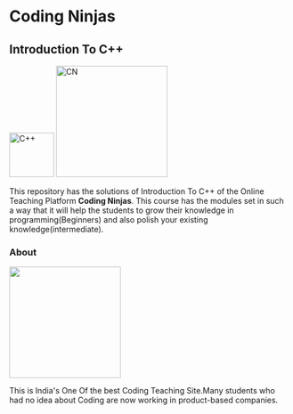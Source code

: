 # Coding Ninjas
## Introduction To C++


<img src="https://user-images.githubusercontent.com/59994163/99360607-e1b85b00-28d6-11eb-90d5-38efcab6477f.png" alt="C++" width="80px">   <img src="https://user-images.githubusercontent.com/59994163/99361396-03fea880-28d8-11eb-9918-00edfa0e107d.png" alt="CN" width="200px">


This repository has the solutions of Introduction To C++ of the Online Teaching Platform <strong> Coding Ninjas</strong>.
This course has the modules set in such a way that it will help the students to grow their knowledge in programming(Beginners)
and also polish your existing knowledge(intermediate).

### About
<img class="apps" src="https://user-images.githubusercontent.com/59994163/99361273-dc0f4500-28d7-11eb-83dd-6f81fc5ff299.png" width="200px">

This is India's One Of the best Coding Teaching Site.Many students who had no idea about Coding are now working in product-based companies.
